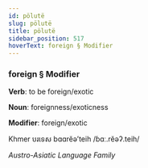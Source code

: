 ```yaml
---
id: pölutë
slug: pölutë
title: pölutë
sidebar_position: 517
hoverText: foreign § Modifier
---
```


### foreign § Modifier

**Verb**: to be foreign/exotic

**Noun**: foreignness/exoticness

**Modifier**: foreign/exotic

Khmer បរទេស bɑɑrĕəʼteih /ɓɑː.rĕəʔ.teih/

*Austro-Asiatic Language Family*